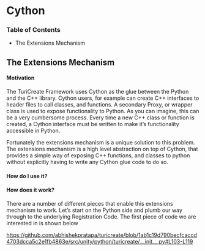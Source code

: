 # Cython 

### Table of Contents
- The Extensions Mechanism

## The Extensions Mechanism

#### Motivation

The TuriCreate Framework uses Cython as the glue between the Python and the C++ library. Cython users, for example can create C++ interfaces to header files to call classes, and functions. A secondary Proxy, or wrapper class is used to expose functionality to Python. As you can imagine, this can be a very cumbersome process. Every time a new C++ class or function is created, a Cython interface must be written to make it’s functionality accessible in Python.

Fortunately the extensions mechanism is a unique solution to this problem. The extensions mechanism is a high level abstraction on top of Cython, that provides a simple way of exposing C++ functions, and classes to python without explicitly having to write any Cython glue code to do so.

#### How do I use it?

#### How does it work?

There are a number of different pieces that enable this extensions mechanism to work. Let’s start on the Python side and plumb our way through to the underlying Registration Code. The first piece of code we are interested in is shown below



https://github.com/abhishekpratapa/turicreate/blob/1ab1c19d790becfcaccd4703dcca5c2e1fb4863e/src/unity/python/turicreate/__init__.py#L103-L119
